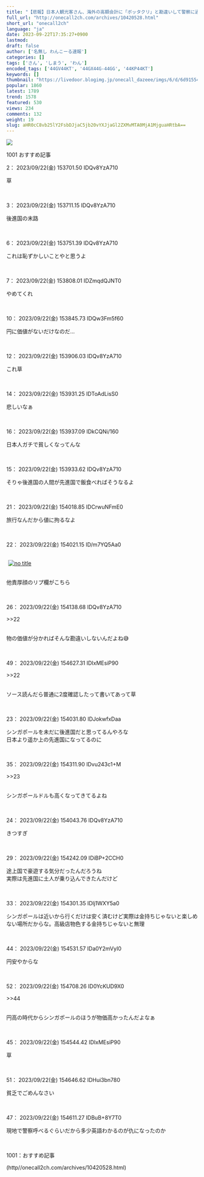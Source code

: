 ```yaml
---
title: "【悲報】日本人観光客さん、海外の高額会計に「ボッタクリ」と勘違いして警察に通報してしまうｗｗｗｗ "
full_url: "http://onecall2ch.com/archives/10420528.html"
short_url: "onecall2ch"
language: "ja"
date: 2023-09-22T17:35:27+0900
lastmod: 
draft: false
author: ['名無し わんこーる速報']
categories: []
tags: ['さん', 'しまう', 'わん']
encoded_tags: ['44GV44KT', '44GX44G-44GG', '44KP44KT']
keywords: []
thumbnail: "https://livedoor.blogimg.jp/onecall_dazeee/imgs/6/d/6d91554c-s.jpg"
popular: 1860
latest: 1789
trend: 1578
featured: 530
views: 234
comments: 132
weight: 19
slug: aHR0cC8vb25lY2FsbDJjaC5jb20vYXJjaGl2ZXMvMTA0MjA1MjguaHRtbA==
---
```


![](https://livedoor.blogimg.jp/onecall_dazeee/imgs/6/d/6d91554c-s.jpg)

<div> <p class='name2'> 1001 おすすめ記事</p> <p class='name2'>2： 2023/09/22(金) 153701.50 IDQv8YzA710</p><p class='onecall'> 草 <br></p><br> <p class='name2'>3： 2023/09/22(金) 153711.15 IDQv8YzA710</p><p class='onecall'> 後進国の末路 <br></p><br> <p class='name2'>6： 2023/09/22(金) 153751.39 IDQv8YzA710</p><p class='onecall'> これは恥ずかしいことやと思うよ <br></p><br> <p class='name2'>7： 2023/09/22(金) 153808.01 IDZmqdQJNT0</p><p class='onecall'> やめてくれ <br></p><br> <p class='name2'>10： 2023/09/22(金) 153845.73 IDQw3Fm5f60</p><p class='onecall'> 円に価値がないだけなのだ… <br></p><br> <p class='name2'>12： 2023/09/22(金) 153906.03 IDQv8YzA710</p><p class='onecall'> これ草 <br></p><br> <p class='name2'>14： 2023/09/22(金) 153931.25 IDToAdLisS0</p><p class='onecall'> 悲しいなぁ <br></p><br> <p class='name2'>16： 2023/09/22(金) 153937.09 IDkCQNi/160</p><p class='onecall'> 日本人ガチで貧しくなってんな <br></p><br> <p class='name2'>15： 2023/09/22(金) 153933.62 IDQv8YzA710</p><p class='onecall'> そりゃ後進国の人間が先進国で飯食べればそうなるよ <br></p><br> <p class='name2'>21： 2023/09/22(金) 154018.85 IDCrwuNFmE0</p><p class='onecall'> 旅行なんだから値に拘るなよ <br></p><br> <p class='name2'>22： 2023/09/22(金) 154021.15 ID/m7YQ5Aa0</p><br> <a target='_blank' href='https//livedoor.blogimg.jp/onecall_dazeee/imgs/b/2/b2c4325a.png'><img hspace='5' border='0' class='image pict' alt='no title' src='https//livedoor.blogimg.jp/onecall_dazeee/imgs/b/2/b2c4325a-s.png'></a><br> <br><p>他責厚顔のリプ欄がこちら</p><br> <p class='name2'>26： 2023/09/22(金) 154138.68 IDQv8YzA710</p><p class='onecall'> <p class='anchor'>>>22</p> <br> 物の価値が分かればそんな勘違いしないんだよね😅 <br></p><br> <p class='name2'>49： 2023/09/22(金) 154627.31 IDIxMEsiP90</p><p class='onecall'> <p class='anchor'>>>22</p> <br> ソース読んだら普通に2度確認したって書いてあって草 <br></p><br> <p class='name2'>23： 2023/09/22(金) 154031.80 IDJokwfxDaa</p><p class='onecall'> シンガポールを未だに後進国だと思ってるんやろな <br> 日本より遥か上の先進国になってるのに <br></p><br> <p class='name2'>35： 2023/09/22(金) 154311.90 IDvu243c1+M</p><p class='onecall'> <p class='anchor'>>>23</p> <br> シンガポールドルも高くなってきてるよね <br></p><br> <p class='name2'>24： 2023/09/22(金) 154043.76 IDQv8YzA710</p><p class='onecall'> きつすぎ <br></p><br> <p class='name2'>29： 2023/09/22(金) 154242.09 IDiBP+2CCH0</p><p class='onecall'> 途上国で豪遊する気分だったんだろうね <br> 実際は先進国に土人が乗り込んできたんだけど <br></p><br> <p class='name2'>33： 2023/09/22(金) 154301.35 IDlj1WXY5a0</p><p class='onecall'> シンガポールは近いから行くだけは安く済むけど実際は金持ちじゃないと楽しめない場所だからな。高級店物色する金持ちじゃないと無理 <br></p><br> <p class='name2'>44： 2023/09/22(金) 154531.57 IDa0Y2mVyI0</p><p class='onecall'> 円安やからな <br></p><br> <p class='name2'>52： 2023/09/22(金) 154708.26 ID0YcKUD9X0</p><p class='onecall'> <p class='anchor'>>>44</p> <br> 円高の時代からシンガポールのほうが物価高かったんだよなぁ <br></p><br> <p class='name2'>45： 2023/09/22(金) 154544.42 IDIxMEsiP90</p><p class='onecall'> 草 <br></p><br> <p class='name2'>51： 2023/09/22(金) 154646.62 IDHui3bn780</p><p class='onecall'> 貧乏でごめんなさい <br></p><br> <p class='name2'>47： 2023/09/22(金) 154611.27 IDBuB+8Y7T0</p><p class='onecall'> 現地で警察呼べるぐらいだから多少英語わかるのが仇になったのか <br></p><br> <p class='name2'>1001：おすすめ記事</p> </div>

(http//onecall2ch.com/archives/10420528.html)
